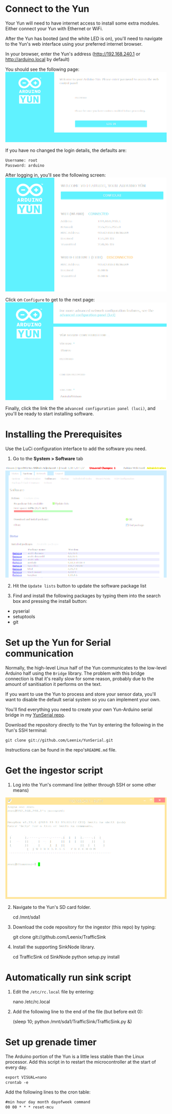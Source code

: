 # Connect to the Yun

Your Yun will need to have internet access to install some extra modules. Either connect your Yun with Ethernet or WiFi.

After the Yun has booted (and the white LED is on), you'll need to navigate to the Yun's web interface using your preferred internet browser.

In your browser, enter the Yun's address (http://192.168.240.1 or http://arduino.local by default)

You should see the following page:
![login page](images/Clipboard01.png)

If you have no changed the login details, the defaults are:

    Username: root
    Password: arduino

After logging in, you'll see the following screen:
![dashboard](images/Clipboard02.png)

Click on `Configure` to get to the next page:
![almost there](images/Clipboard03.png)

Finally, click the link the the `advanced configuration panel (luci)`, and you'll be ready to start installing software.

# Installing the Prerequisites

Use the LuCi configuration interface to add the software you need.

1) Go to the __System > Software__ tab

![software tab](images/Clipboard04.png)

2) Hit the `Update lists` button to update the software package list

3) Find and install the following packages by typing them into the search box and pressing the install button:
- pyserial
- setuptools
- git

# Set up the Yun for Serial communication
Normally, the high-level Linux half of the Yun communicates to the low-level Arduino half using the `Bridge` library. The problem with this bridge connection is that it's really slow for some reason, probably due to the amount of sanitisation it performs on the text.

If you want to use the Yun to process and store your sensor data, you'll want to disable the default serial system so you can implement your own.

You'll find everything you need to create your own Yun-Arduino serial bridge in my [YunSerial repo](https://github.com/Leenix/YunSerial).

Download the repository directly to the Yun by entering the following in the Yun's SSH terminal:


    git clone git://github.com/Leenix/YunSerial.git

Instructions can be found in the repo's`README.md` file.

# Get the ingestor script

1) Log into the Yun's command line (either through SSH or some other means)

![commandline](images/Clipboard05.png)

2) Navigate to the Yun's SD card folder.

    cd /mnt/sda1

3) Download the code repository for the ingestor (this repo) by typing:

    git clone git://github.com/Leenix/TrafficSink

4) Install the supporting SinkNode library.

    cd TrafficSink
    cd SinkNode
    python setup.py install

# Automatically run sink script

1) Edit the `/etc/rc.local` file by entering:

    nano /etc/rc.local

2) Add the following line to the end of the file (but before exit 0):

    (sleep 10; python /mnt/sda1/TrafficSink/TrafficSink.py &)

# Set up grenade timer

The Arduino portion of the Yun is a little less stable than the Linux processor. Add this script in to restart the microcontroller at the start of every day.

    export VISUAL=nano
    crontab -e

Add the following lines to the cron table:

    #min hour day month dayofweek command
    00 00 * * * reset-mcu
